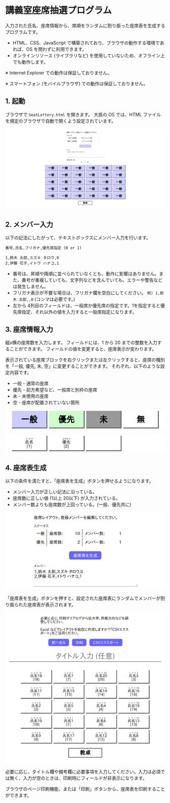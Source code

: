 # 講義室座席抽選プログラム

入力された氏名、座席情報から、席順をランダムに割り振った座席表を生成するプログラムです。

* HTML、CSS、JavaScript で構築されており、ブラウザの動作する環境であれば、OS を問わずに利用できます。
* オンラインリソース (ライブラリなど) を使用していないため、オフライン上でも動作します。

※ Internet Explorer での動作は保証しておりません。

※ スマートフォン (モバイルブラウザ) での動作は保証しておりません。

## 1. 起動

ブラウザで `SeatLottery.html` を開きます。
大抵の OS では、HTML ファイルを規定のブラウザで自動で開くよう設定されています。

![Screen - Top](./doc/screen-1-top.png)

## 2. メンバー入力

以下の記法にしたがって、テキストボックスにメンバー入力を行います。

```txt
番号,氏名,フリガナ,優先席指定 (0 or 1)
```

```txt
1,鈴木 太郎,スズキ タロウ,0
2,伊藤 花子,イトウ ハナコ,1
```

* 番号は、昇順や降順に並べられていなくとも、動作に影響はありません。また、番号が重複していても、文字列などを含んでいても、エラーや警告などは発生しません。
* フリガナ表示が不要な場合は、フリガナ欄を空白にしてください。 `例) 1,鈴木 太郎,,0` (コンマは必要です。)
* 左から 4列目のフィールドは、一般席か優先席の指定です。1を指定すると優先席指定、それ以外の値を入力すると一般席指定になります。

## 3. 座席情報入力

縦x横の座席数を入力します。
フィールドには、1 から 20 までの整数を入力することができます。
フィールドの値を変更すると、座席表示が変わります。

表示されている座席ブロックを右クリックまたは左クリックすると、座席の種別を「一般, 優先, 未, 空」に変更することができます。
それぞれ、以下のような設定内容です。

* 一般 - 通常の座席
* 優先 - 前方希望など、一般席と別枠の座席
* 未 - 未使用の座席
* 空 - 座席が配置されていない箇所

![Screen - Seat sample (edit)](./doc/screen-2-seatedit.png)

![Screen - Seat sample (result)](./doc/screen-3-seatsample.png)

## 4. 座席表生成

以下の条件を満たすと、「座席表を生成」ボタンを押せるようになります。

* メンバー入力が正しい記法に沿っている。
* 座席数に正しい値 (1以上 20以下) が入力されている。
* メンバー数よりも座席数が上回っている。(一般、優先共に)

![Screen - Seat table generate](./doc/screen-4-generate.png)

「座席表を生成」ボタンを押すと、設定された座席表にランダムでメンバーが割り振られた座席表が表示されます。

![Screen - Result](./doc/screen-5-result.png)

必要に応じ、タイトル欄や備考欄に必要事項を入力してください。入力は必須では無く、入力が空のときは、印刷時にフィールドが非表示になります。

ブラウザのページ印刷機能、または「印刷」ボタンから、座席表を印刷することができます。

